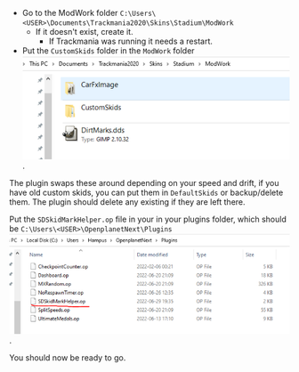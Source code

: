  - Go to the ModWork folder `C:\Users\<USER>\Documents\Trackmania2020\Skins\Stadium\ModWork`
   - If it doesn't exist, create it.
      - If Trackmania was running it needs a restart.
 - Put the `CustomSkids` folder in the `ModWork` folder ![ModWorkFolder](./Images/ModWorkFolder.PNG).

The plugin swaps these around depending on your speed and drift, if you have old custom skids, you can put them in `DefaultSkids` or backup/delete them. 
The plugin should delete any existing if they are left there.

Put the `SDSkidMarkHelper.op` file in your in your plugins folder, which should be `C:\Users\<USER>\OpenplanetNext\Plugins` ![PluginLocation](./Images/PluginLocation.PNG).

You should now be ready to go.